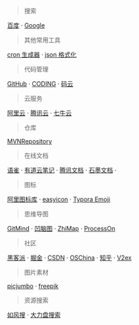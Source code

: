 

> 搜索

[百度](https://baidu.com/) · 
[Google](https://google.com/) 

> 其他常用工具

[cron 生成器](http://cron.qqe2.com/) · 
[json 格式化](http://www.jsons.cn/) 

> 代码管理

[GitHub](https://github.com/) · 
[CODING](https://coding.net/) · 
[码云](https://gitee.com/) 

> 云服务

[阿里云](https://www.aliyun.com/) · 
[腾讯云](https://cloud.tencent.com/) · 
[七牛云](https://sso.qiniu.com/) 

> 仓库

[MVNRepository](https://mvnrepository.com/)

> 在线文档

[语雀](https://www.yuque.com/dashboard) · 
[有道云笔记](https://note.youdao.com/) · 
[腾讯文档](https://docs.qq.com/) · 
[石墨文档](https://shimo.im/) · 

> 图标

[阿里图标库](https://www.iconfont.cn/) · 
[easyicon](https://www.easyicon.net/) · 
[Typora Emoji](https://blog.todaycoder.cn/2018/11/18/Typora-Emoji/)

> 思维导图

[GitMind](https://gitmind.cn/) · 
[凹脑图](https://aonaotu.com/) · 
[ZhiMap](https://zhimap.com/) · 
[ProcessOn](https://www.processon.com/)

> 社区

[黑客派](https://hacpai.com/) · 
[掘金](https://juejin.im/) · 
[CSDN](https://www.csdn.net/) · 
[OSChina](https://www.oschina.net/) · 
[知乎](https://www.zhihu.com/) · 
[V2ex](https://www.v2ex.com/)

> 图片素材

[picjumbo](https://picjumbo.com/) · 
[freepik](https://www.freepik.com/)

> 资源搜索

[如风搜](http://www.rufengso.net/) · 
[大力盘搜索](https://www.dalipan.com/) 



